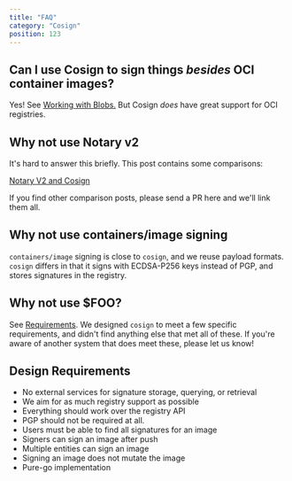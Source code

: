```yaml
---
title: "FAQ"
category: "Cosign"
position: 123
---
```


## Can I use Cosign to sign things *besides* OCI container images?

Yes! See [Working with Blobs.](../working_with_blobs) But Cosign *does* have great support for OCI registries.

## Why not use Notary v2

It's hard to answer this briefly. This post contains some comparisons:

[Notary V2 and Cosign](https://medium.com/@dlorenc/notary-v2-and-cosign-b816658f044d)

If you find other comparison posts, please send a PR here and we'll link them all.


## Why not use containers/image signing

`containers/image` signing is close to `cosign`, and we reuse payload formats.
`cosign` differs in that it signs with ECDSA-P256 keys instead of PGP, and stores
signatures in the registry.

## Why not use $FOO?

See [Requirements](#design-requirements).
We designed `cosign` to meet a few specific requirements, and didn't find anything else that met all of these.
If you're aware of another system that does meet these, please let us know!

## Design Requirements

* No external services for signature storage, querying, or retrieval
* We aim for as much registry support as possible
* Everything should work over the registry API
* PGP should not be required at all.
* Users must be able to find all signatures for an image
* Signers can sign an image after push
* Multiple entities can sign an image
* Signing an image does not mutate the image
* Pure-go implementation
